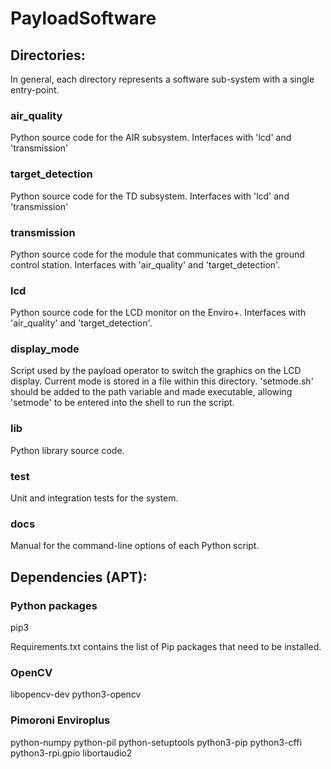 # PayloadSoftware

## Directories:
In general, each directory represents a software sub-system with a single entry-point.

### air_quality
Python source code for the AIR subsystem. Interfaces with 'lcd' and 'transmission'

### target_detection
Python source code for the TD subsystem. Interfaces with 'lcd' and 'transmission'

### transmission
Python source code for the module that communicates with the ground control station. Interfaces with 'air_quality' and 'target_detection'.

### lcd
Python source code for the LCD monitor on the Enviro+. Interfaces with 'air_quality' and 'target_detection'.

### display_mode
Script used by the payload operator to switch the graphics on the LCD display. Current mode is stored in a file within this directory. 'setmode.sh' should be added to the path variable and made executable, allowing 'setmode' to be entered into the shell to run the script.

### lib
Python library source code.

### test
Unit and integration tests for the system.

### docs
Manual for the command-line options of each Python script.





## Dependencies (APT):
### Python packages
pip3

Requirements.txt contains the list of Pip packages that need to be installed.
### OpenCV
libopencv-dev
python3-opencv
### Pimoroni Enviroplus
python-numpy python-pil python-setuptools
python3-pip python3-cffi python3-rpi.gpio
libortaudio2

